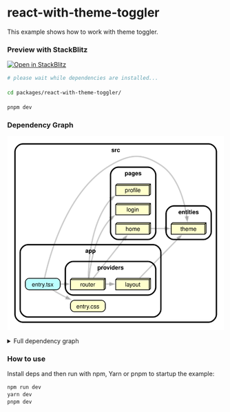 # react-with-theme-toggler

This example shows how to work with theme toggler.

### Preview with StackBlitz

[![Open in StackBlitz](https://developer.stackblitz.com/img/open_in_stackblitz.svg)](https://stackblitz.com/github/noveogroup-amorgunov/fsd-lessons?file=packages%2Freact-with-theme-toggler%2FREADME.md&startScript=dev:theme-toggler)

```bash
# please wait while dependencies are installed...

cd packages/react-with-theme-toggler/

pnpm dev
```

### Dependency Graph

![Dependency Graph](./dependency-graph.svg)

<details>
<summary>Full dependency graph</summary>

![Dependency Graph](./dependency-graph.full.svg)
</details>

### How to use

Install deps and then run with npm, Yarn or pnpm to startup the example:

```bash
npm run dev
yarn dev
pnpm dev
```
